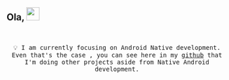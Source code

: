 ## Ola, <img src="https://raw.githubusercontent.com/MartinHeinz/MartinHeinz/master/wave.gif" width="30px">

<br/>
<p align="center"> 
  <samp>
      💡 I am currently focusing on Android Native development. Even that's the case , you can see here in my <a href="https://github.com/ShimShim27?tab=repositories">github</a> that I'm doing other projects aside from Native Android development.<br/><br/>
     
  </samp>
  
  
<p/> 




